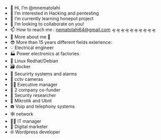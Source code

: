 - 👋 Hi, I’m @mnematolahi
- 👀 I’m interested in Hacking and pentesting
- 🌱 I’m currently learning honepot project
- 💞️ I’m looking to collaborate on you!
- 📫 How to reach me : nematolahi64@gmail.com
🛸🛸🛸🛸🛸🛸🛸🛸🛸🛸
- 🥷 More about me 🥷
- 😎 More than 15 years different fields exlerience:
- 💡 Electrical engineer
- 🏭 Power electronics at factories
- 🐧 Linux Redhat/Debian
- 🗃️ docker
- 🚨 Securirty systems and alarms
- 🎦 cctv cameras
- 👨‍💼 Executive manager
- 🧩 2 company co-funder 
- 🔐 Security researcher
- 📡 Mikrotik and Ubnt
- ☎️ Voip and telephony systems
- 🕸️ network
- 🧑‍💻 IT manager
- 🧭 Digital marketer
- 🌐 Wordpress developer
<!---
mnematolahi/mnematolahi is a ✨ special ✨ repository because its `README.md` (this file) appears on your GitHub profile.
You can click the Preview link to take a look at your changes.
--->
